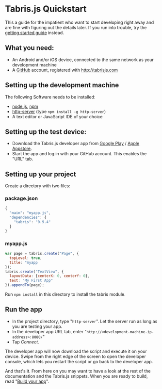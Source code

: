 # Tabris.js Quickstart

This a guide for the impatient who want to start developing right away and are fine with figuring out the details later. If you run into trouble, try the [getting started guide](getting-started.md) instead.

## What you need:

- An Android and/or iOS device, connected to the same network as your development machine
- A [GitHub](https://github.com/) account, registered with http://tabrisjs.com

## Setting up the development machine

The following Software needs to be installed:

- [node.js](https://nodejs.org/), [npm](https://docs.npmjs.com/getting-started/installing-node)
- [http-server](https://www.npmjs.com/package/http-server) (type `npm install -g http-server`)
- A text editor or JavaScript IDE of your choice

## Setting up the test device:

- Download the Tabris.js developer app from [Google Play](https://play.google.com/store/apps/details?id=com.eclipsesource.tabris.js) / [Apple Appstore](https://itunes.apple.com/us/app/tabris.js/id939600018?mt=8).
- Start the app and log in with your GitHub account. This enables the "URL" tab.

## Setting up your project

Create a directory with two files:

### package.json
```js
{
  "main": "myapp.js",
  "dependencies": {
    "tabris": "0.9.4"
  }
}
```

### myapp.js

```js
var page = tabris.create("Page", {
  topLevel: true,
  title: "myapp
});
tabris.create("TextView", {
  layoutData: {centerX: 0, centerY: 0},
  text: "My First App"
}).appendTo(page);
```

Run `npm install` in this directory to install the tabris module.

## Run the app

- In the project directory, type "`http-server`". Let the server run as long as you are testing your app.
- In the developer app URL tab, enter "`http://<development-machine-ip-address>:8080/`"
- Tap *Connect*.

The developer app will now download the script and execute it on your device. Swipe from the right edge of the screen to open the developer console, which lets you restart the script or go back to the developer app.

And that's it. From here on you may want to have a look at the rest of the documentation and the Tabris.js snippets. When you are ready to build, read "[Build your app](build.md)".
